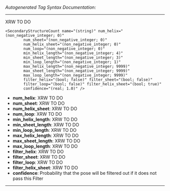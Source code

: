 _Autogenerated Tag Syntax Documentation:_

---
XRW TO DO

```
<SecondaryStructureCount name="(string)" num_helix="(non_negative_integer; 0)"
        num_sheet="(non_negative_integer; 0)"
        num_helix_sheet="(non_negative_integer; 0)"
        num_loop="(non_negative_integer; 0)"
        min_helix_length="(non_negative_integer; 4)"
        min_sheet_length="(non_negative_integer; 3)"
        min_loop_length="(non_negative_integer; 1)"
        max_helix_length="(non_negative_integer; 9999)"
        max_sheet_length="(non_negative_integer; 9999)"
        max_loop_length="(non_negative_integer; 9999)"
        filter_helix="(bool; false)" filter_sheet="(bool; false)"
        filter_loop="(bool; false)" filter_helix_sheet="(bool; true)"
        confidence="(real; 1.0)" />
```

-   **num_helix**: XRW TO DO
-   **num_sheet**: XRW TO DO
-   **num_helix_sheet**: XRW TO DO
-   **num_loop**: XRW TO DO
-   **min_helix_length**: XRW TO DO
-   **min_sheet_length**: XRW TO DO
-   **min_loop_length**: XRW TO DO
-   **max_helix_length**: XRW TO DO
-   **max_sheet_length**: XRW TO DO
-   **max_loop_length**: XRW TO DO
-   **filter_helix**: XRW TO DO
-   **filter_sheet**: XRW TO DO
-   **filter_loop**: XRW TO DO
-   **filter_helix_sheet**: XRW TO DO
-   **confidence**: Probability that the pose will be filtered out if it does not pass this Filter

---
